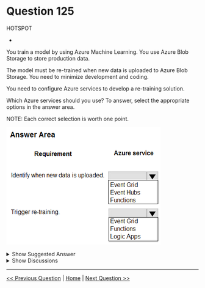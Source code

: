 # Question 125

HOTSPOT

-

You train a model by using Azure Machine Learning. You use Azure Blob Storage to store production data.

The model must be re-trained when new data is uploaded to Azure Blob Storage. You need to minimize development and coding.

You need to configure Azure services to develop a re-training solution.

Which Azure services should you use? To answer, select the appropriate options in the answer area.

NOTE: Each correct selection is worth one point.

![Question Image](../images/q125_q_image404.png)

<details>
  <summary>Show Suggested Answer</summary>

<img src="../images/q125_ans_0_image405.png" alt="Answer Image"><br>

</details>

<details>
  <summary>Show Discussions</summary>

<blockquote><p><strong>SoftAI</strong> <code>(Sat 14 Oct 2023 12:18)</code> - <em>Upvotes: 10</em></p><p>First one is event grid
https://learn.microsoft.com/en-us/azure/data-explorer/create-event-grid-connection?tabs=portal-adx%2Cportal-2
the last one is logic apps:
https://learn.microsoft.com/en-us/azure/machine-learning/v1/how-to-trigger-published-pipeline?view=azureml-api-1</p></blockquote>
<blockquote><p><strong>chaymat</strong> <code>(Mon 16 Oct 2023 12:37)</code> - <em>Upvotes: 7</em></p><p>Event Grid, Logic Apps</p></blockquote>
<blockquote><p><strong>sanctafrax</strong> <code>(Fri 31 Jan 2025 14:44)</code> - <em>Upvotes: 1</em></p><p>Given answer seems correct. Event grid needs to be filled explicitly (by someone), it does not happen by itself. you need some kind of function. Therefore detecting whether or not there is new data can be done by a timed based triggered function which pushes an event to an event grid. Then trigger the retraining based on the event grid entry.</p></blockquote>
<blockquote><p><strong>evangelist</strong> <code>(Sun 01 Dec 2024 10:30)</code> - <em>Upvotes: 1</em></p><p>The other way around, 1: event grid to monitor event of new data 2: triggering functions to re-train the model</p></blockquote>
<blockquote><p><strong>Kanwal001</strong> <code>(Wed 28 Feb 2024 20:37)</code> - <em>Upvotes: 6</em></p><p>On exam 28 Aug 2023</p></blockquote>
<blockquote><p><strong>MarinaMijailovic</strong> <code>(Thu 08 Feb 2024 16:33)</code> - <em>Upvotes: 1</em></p><p>Event Hubs: Used for high-volume, streaming data ingestion.

Event Grid: Used for reactive programming based on event-driven architectures, distributing event notifications.</p></blockquote>

<blockquote><p><strong>PI_Team</strong> <code>(Thu 25 Jan 2024 12:15)</code> - <em>Upvotes: 5</em></p><p>Identify when new data is uploaded: You can use Event Grid to subscribe to events that are emitted when new data is uploaded to Azure Blob Storage. Event Grid will send an event to your subscription whenever a new blob is created or modified.

Trigger re-training: Logic Apps can be a good choice for linking data to blob storage and then to ML Studio. Logic Apps are a more complex solution than Functions, but they offer more flexibility and integration capabilities.

I think Logic Apps would be a better choice over Functions for triggering as the question asks for linking different services together. As far as I know, Logic Apps can be used to integrate with other Azure services, such as Azure Notification Hubs and Azure Service Bus and if we need to integrate with other Azure services, then Logic Apps may be a better choice.

SaM</p></blockquote>

<blockquote><p><strong>Norasit</strong> <code>(Mon 25 Dec 2023 02:26)</code> - <em>Upvotes: 1</em></p><p>Trigger re-training can be use Functions and Logic Apps.
In this problem it sound like simple process so I think Functions is better than Logic Apps.</p></blockquote>
<blockquote><p><strong>DaniloMagone</strong> <code>(Sun 03 Nov 2024 16:09)</code> - <em>Upvotes: 1</em></p><p>&quot;You need to minimize development and coding.&quot; So it has to be Logic Apps over Functions</p></blockquote>
<blockquote><p><strong>rishi_ram</strong> <code>(Tue 28 Nov 2023 10:47)</code> - <em>Upvotes: 2</em></p><p>Azure Event Grid: Azure Event Grid can be used to monitor events in Azure Blob Storage. You can configure Event Grid to trigger an event when new data is uploaded to Azure Blob Storage.

    Azure Functions: Azure Functions is a serverless compute service that can be used to run your re-training code in response to the event triggered by Azure Event Grid. You can write your re-training logic as a function and configure it to be executed when the event is received.

By combining Azure Event Grid and Azure Functions, you can create an automated re-training pipeline that triggers the re-training process whenever new data is uploaded to Azure Blob Storage, without the need for extensive coding or manual intervention.</p></blockquote>

<blockquote><p><strong>snegnik</strong> <code>(Sun 10 Dec 2023 14:00)</code> - <em>Upvotes: 4</em></p><p>it is better to mention that you use ChatGPT</p></blockquote>
<blockquote><p><strong>labriji</strong> <code>(Mon 23 Oct 2023 18:12)</code> - <em>Upvotes: 4</em></p><p>Identify when new data is uploaded &gt;&gt;  Event Grid
Trigger re-training &gt;&gt; Azure Logic Apps

basta 😅</p></blockquote>

<blockquote><p><strong>ajay0011</strong> <code>(Wed 04 Oct 2023 04:47)</code> - <em>Upvotes: 2</em></p><p>Answer is reverse.
you can configure Azure Blob Storage to trigger an event in Azure Event Grid when new data is uploaded. Then, you can create an Azure Function that listens for the event and initiates the re-training process</p></blockquote>
<blockquote><p><strong>hammamse</strong> <code>(Mon 02 Oct 2023 21:54)</code> - <em>Upvotes: 2</em></p><p>I  think this is Event Grid + Event Grid?</p></blockquote>
<blockquote><p><strong>Tommo565</strong> <code>(Thu 28 Sep 2023 09:27)</code> - <em>Upvotes: 3</em></p><p>Could also be Event Grid + Event Grid</p></blockquote>
<blockquote><p><strong>Tommo565</strong> <code>(Sat 23 Sep 2023 08:53)</code> - <em>Upvotes: 5</em></p><p>I think this is Event Grid + Logic Apps?</p></blockquote>

</details>

---

[<< Previous Question](question_124.md) | [Home](/index.md) | [Next Question >>](question_126.md)
